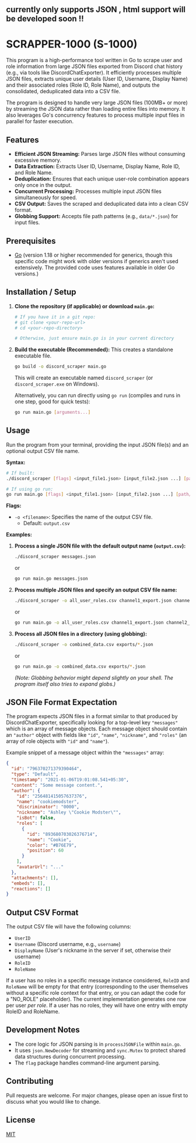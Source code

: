 ## currently only supports JSON , html support will be developed soon !!

# SCRAPPER-1000 (S-1000)

This program is a high-performance tool written in Go to scrape user and role information from large JSON files exported from Discord chat history (e.g., via tools like DiscordChatExporter). It efficiently processes multiple JSON files, extracts unique user details (User ID, Username, Display Name) and their associated roles (Role ID, Role Name), and outputs the consolidated, deduplicated data into a CSV file.

The program is designed to handle very large JSON files (100MB+ or more) by streaming the JSON data rather than loading entire files into memory. It also leverages Go's concurrency features to process multiple input files in parallel for faster execution.

## Features

*   **Efficient JSON Streaming:** Parses large JSON files without consuming excessive memory.
*   **Data Extraction:** Extracts User ID, Username, Display Name, Role ID, and Role Name.
*   **Deduplication:** Ensures that each unique user-role combination appears only once in the output.
*   **Concurrent Processing:** Processes multiple input JSON files simultaneously for speed.
*   **CSV Output:** Saves the scraped and deduplicated data into a clean CSV format.
*   **Globbing Support:** Accepts file path patterns (e.g., `data/*.json`) for input files.

## Prerequisites

*   [Go](https://golang.org/dl/) (version 1.18 or higher recommended for generics, though this specific code might work with older versions if generics aren't used extensively. The provided code uses features available in older Go versions.)

## Installation / Setup

1.  **Clone the repository (if applicable) or download `main.go`:**
    ```bash
    # If you have it in a git repo:
    # git clone <your-repo-url>
    # cd <your-repo-directory>

    # Otherwise, just ensure main.go is in your current directory
    ```

2.  **Build the executable (Recommended):**
    This creates a standalone executable file.
    ```bash
    go build -o discord_scraper main.go
    ```
    This will create an executable named `discord_scraper` (or `discord_scraper.exe` on Windows).

    Alternatively, you can run directly using `go run` (compiles and runs in one step, good for quick tests):
    ```bash
    go run main.go [arguments...]
    ```

## Usage

Run the program from your terminal, providing the input JSON file(s) and an optional output CSV file name.

**Syntax:**

```bash
# If built:
./discord_scraper [flags] <input_file1.json> [input_file2.json ...] [path/to/*.json]

# If using go run:
go run main.go [flags] <input_file1.json> [input_file2.json ...] [path/to/*.json]
```

**Flags:**

*   `-o <filename>`: Specifies the name of the output CSV file.
    *   Default: `output.csv`

**Examples:**

1.  **Process a single JSON file with the default output name (`output.csv`):**
    ```bash
    ./discord_scraper messages.json
    ```
    or
    ```bash
    go run main.go messages.json
    ```

2.  **Process multiple JSON files and specify an output CSV file name:**
    ```bash
    ./discord_scraper -o all_user_roles.csv channel1_export.json channel2_export.json
    ```
    or
    ```bash
    go run main.go -o all_user_roles.csv channel1_export.json channel2_export.json
    ```

3.  **Process all JSON files in a directory (using globbing):**
    ```bash
    ./discord_scraper -o combined_data.csv exports/*.json
    ```
    or
    ```bash
    go run main.go -o combined_data.csv exports/*.json
    ```
    *(Note: Globbing behavior might depend slightly on your shell. The program itself also tries to expand globs.)*

## JSON File Format Expectation

The program expects JSON files in a format similar to that produced by DiscordChatExporter, specifically looking for a top-level key `"messages"` which is an array of message objects. Each message object should contain an `"author"` object with fields like `"id"`, `"name"`, `"nickname"`, and `"roles"` (an array of role objects with `"id"` and `"name"`).

Example snippet of a message object within the `"messages"` array:
```json
{
  "id": "796370271379390464",
  "type": "Default",
  "timestamp": "2021-01-06T19:01:08.541+05:30",
  "content": "Some message content.",
  "author": {
    "id": "256481415057637376",
    "name": "cookiemodster",
    "discriminator": "0000",
    "nickname": "Ashley \"Cookie Modster\"",
    "isBot": false,
    "roles": [
      {
        "id": "893680703026376714",
        "name": "Cookie",
        "color": "#B76E79",
        "position": 60
      }
    ],
    "avatarUrl": "..."
  },
  "attachments": [],
  "embeds": [],
  "reactions": []
}
```

## Output CSV Format

The output CSV file will have the following columns:

*   `UserID`
*   `Username` (Discord username, e.g., `username`)
*   `DisplayName` (User's nickname in the server if set, otherwise their username)
*   `RoleID`
*   `RoleName`

If a user has no roles in a specific message instance considered, `RoleID` and `RoleName` will be empty for that entry (corresponding to the user themselves without a specific role context for that entry, or you can adapt the code for a "NO_ROLE" placeholder). The current implementation generates one row per user *per role*. If a user has no roles, they will have one entry with empty RoleID and RoleName.

## Development Notes

*   The core logic for JSON parsing is in `processJSONFile` within `main.go`.
*   It uses `json.NewDecoder` for streaming and `sync.Mutex` to protect shared data structures during concurrent processing.
*   The `flag` package handles command-line argument parsing.

## Contributing

Pull requests are welcome. For major changes, please open an issue first to discuss what you would like to change.

## License

[MIT](LICENSE)
```

